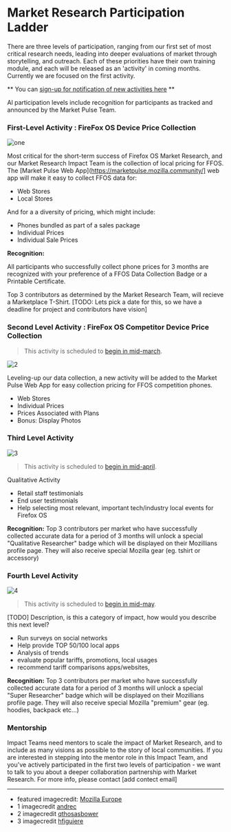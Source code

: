 # Market Research Participation Ladder


There are three levels of participation, ranging from our first set of most critical research needs, leading into deeper evaluations of market through storytelling, and outreach.  Each of these priorities have their own training module, and each will be released as an 'activity' in coming months.  Currently we are focused on the first activity. 

** You can [sign-up for notification of new activities here](https://docs.google.com/forms/d/1RLcSS9r1i-gMig1hRBg6gb86VWspvsan5OVdpfRWT-M/viewform?usp=send_form) **

Al participation levels include recognition for participants as tracked and announced by the Market Pulse Team.

### First-Level Activity : FireFox OS Device Price Collection
![one](http://tiptoes.ca/wp-content/uploads/2015/02/2893549851_ef5121f78b_m.jpg)

Most critical for the short-term success of Firefox OS Market Research, and our Market Research Impact Team is the collection of local pricing for FFOS.  The [Market Pulse Web App](https://marketpulse.mozilla.community/] web app will make it easy to collect FFOS data for:

* Web Stores
* Local Stores   

And for a a diversity of pricing, which might include:

* Phones bundled as part of a sales package
* Individual Prices
* Individual Sale Prices

**Recognition:** 

All participants who successfully collect phone prices for 3 months are recognized with your preference of a FFOS Data Collection Badge or a Printable Certificate.

Top 3 contributors as determined by the Market Research Team, will recieve a Marketplace T-Shirt.
[TODO: Lets pick a date for this, so we have a deadline for project and contributors have vision] 

### Second Level Activity : FireFox OS Competitor Device Price Collection
> This activity is scheduled to [begin in mid-march](https://docs.google.com/forms/d/1RLcSS9r1i-gMig1hRBg6gb86VWspvsan5OVdpfRWT-M/viewform?usp=send_form). 

![2](http://tiptoes.ca/wp-content/uploads/2015/02/3563420741_847725b086_m.jpg)

Leveling-up our data collection, a new activity will be added to the Market Pulse Web App for easy collection pricing for FFOS competition phones.


* Web Stores
* Individual Prices
* Prices Associated with Plans
* Bonus: Display Photos

### Third Level Activity

![3](http://tiptoes.ca/wp-content/uploads/2015/02/4802869688_cdc82146a0_m.jpg)

> This activity is scheduled to [begin in mid-april](https://docs.google.com/forms/d/1RLcSS9r1i-gMig1hRBg6gb86VWspvsan5OVdpfRWT-M/viewform?usp=send_form). 

Qualitative Activity

* Retail staff testimonials
* End user testimonials
* Help selecting most relevant, important tech/industry local events for Firefox OS

**Recognition:** Top 3 contributors per market who have successfully collected accurate data for a period of 3 months will unlock a special "Qualitative Researcher" badge which will be displayed on their Mozillians profile page. They will also receive special Mozilla gear (eg. tshirt or accessory)

### Fourth Level Activity

![4](http://tiptoes.ca/wp-content/uploads/2015/02/4119973735_af899a27e9_q.jpg)

> This activity is scheduled to [begin in mid-may](https://docs.google.com/forms/d/1RLcSS9r1i-gMig1hRBg6gb86VWspvsan5OVdpfRWT-M/viewform?usp=send_form). 

[TODO] Description, is this a category of impact, how would you describe this next level?

* Run surveys on social networks
* Help provide TOP 50/100 local apps
* Analysis of trends
* evaluate popular tariffs, promotions, local usages
* recommend tariff comparisons apps/websites, 

**Recognition:** Top 3 contributors per market who have successfully collected accurate data for a period of 3 months will unlock a special "Super Researcher" badge which will be displayed on their Mozillians profile page. They will also receive special Mozilla "premium" gear (eg. hoodies, backpack etc...)

### Mentorship

Impact Teams need mentors to scale the impact of Market Research, and to include as many visions as possible to the story of local communities.  If you are interested in stepping into the mentor role in this Impact Team, and you've actively participated in the first two levels of participation - we want to talk to you about a deeper collaboration partnership with Market Research.  For more info, please contact [add contect email]


---

* featured imagecredit: [Mozilla Europe](https://www.flickr.com/photos/mozillaeu/)
* 1 imagecredit [andrec](https://www.flickr.com/photos/andrec/)
* 2 imagecredit [qthosasbower](https://www.flickr.com/photos/qthomasbower/)
* 3 imagecredit [hfiguiere]()
